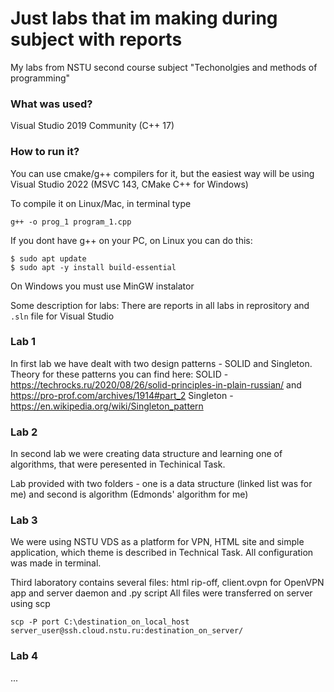 # Just labs that im making during subject with reports
My labs from NSTU second course subject "Techonolgies and methods of programming"
### What was used?
Visual Studio 2019 Community (C++ 17)
### How to run it?
You can use cmake/g++ compilers for it, but the easiest way will be using Visual Studio 2022 (MSVC 143, CMake C++ for Windows)

To compile it on Linux/Mac, in terminal type
```
g++ -o prog_1 program_1.cpp
```
If you dont have g++ on your PC, on Linux you can do this:
```
$ sudo apt update
$ sudo apt -y install build-essential
```
On Windows you must use MinGW instalator

Some description for labs:
There are reports in all labs in reprository and ```.sln``` file for Visual Studio


### Lab 1

In first lab we have dealt with two design patterns - SOLID and Singleton.
Theory for these patterns you can find here:
SOLID - https://techrocks.ru/2020/08/26/solid-principles-in-plain-russian/ and https://pro-prof.com/archives/1914#part_2
Singleton - https://en.wikipedia.org/wiki/Singleton_pattern

### Lab 2

In second lab we were creating data structure and learning one of algorithms, that were peresented in Techinical Task.

Lab provided with two folders - one is a data structure (linked list was for me) and second is algorithm (Edmonds' algorithm for me)

### Lab 3

We were using NSTU VDS as a platform for VPN, HTML site and simple application, which theme is described in Technical Task.
All configuration was made in terminal.

Third laboratory contains several files: html rip-off, client.ovpn for OpenVPN app and server daemon and .py script
All files were transferred on server using scp
```
scp -P port C:\destination_on_local_host server_user@ssh.cloud.nstu.ru:destination_on_server/
```

### Lab 4

...
